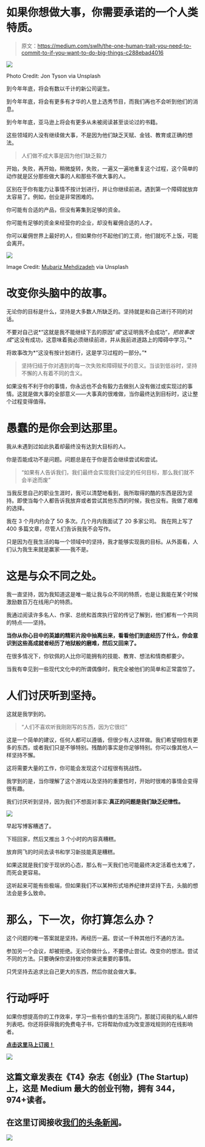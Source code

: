 # 如果你想做大事，你需要承诺的一个人类特质。

> 原文：<https://medium.com/swlh/the-one-human-trait-you-need-to-commit-to-if-you-want-to-do-big-things-c288ebad4016>

![](img/13b0b0ff2b91730c8dd3a3d7c84eec63.png)

Photo Credit: Jon Tyson via Unsplash

到今年年底，将会有数以千计的新公司诞生。

到今年年底，将会有更多有才华的人登上选秀节目，而我们再也不会听到他们的消息。

到今年年底，亚马逊上将会有更多从未被阅读甚至谈论过的书籍。

这些领域的人没有继续做大事，不是因为他们缺乏天赋、金钱、教育或正确的想法。

> 人们做不成大事是因为他们缺乏毅力

开始，失败，再开始，稍微旋转，失败，一遍又一遍地重复这个过程，这个简单的动作就是区分那些做大事的人和那些不做大事的人。

区别在于你有能力让事情不按计划进行，并让你继续前进。遇到第一个障碍就放弃太容易了。例如，创业是非常困难的。

你可能有合适的产品，但没有筹集到足够的资金。

你可能有足够的资金来经营你的企业，却没有雇佣合适的人才。

你可以雇佣世界上最好的人，但如果你付不起他们的工资，他们就吃不上饭，可能会离开。

![](img/5b64283047c9d534cf98bb44e160e0d9.png)

Image Credit: [Mubariz Mehdizadeh](https://unsplash.com/@mehdizadeh) via Unsplash

# 改变你头脑中的故事。

无论你的目标是什么，坚持是大多数人所缺乏的。坚持就是和自己进行不同的对话。

不要对自己说*“这就是我不能继续下去的原因”*或*“这证明我不会成功”，*把故事改成*“这没有成功，这意味着我必须继续前进，并从我前进道路上的障碍中学习。”*

将故事改为*“这没有按计划进行，这是学习过程的一部分。”*

> 坚持归结于你对遇到的每一次失败和障碍赋予的意义。当谈到低谷时，坚持不懈的人有着不同的含义。

如果没有不利于你的事情，你永远也不会有毅力去做别人没有做过或实现过的事情。这就是做大事的全部意义——大事真的很难做，当你最终达到目标时，这让整个过程变得值得。

# 愚蠢的是你会到达那里。

我从未遇到过如此执着却最终没有达到大目标的人。

你是否能成功不是问题。问题总是在于你是否会继续尝试和尝试。

> “如果有人告诉我们，我们最终会实现我们设定的任何目标，那么我们就不会半途而废”

当我反思自己的职业生涯时，我可以清楚地看到，我所取得的酷的东西是因为坚持。即使当每个人都告诉我放弃或者尝试其他东西的时候，我也没有。我做了艰难的选择。

我在 3 个月内约会了 50 多次。几个月内我面试了 20 多家公司。
我在网上写了 400 多篇文章，尽管人们告诉我我不会写作。

只是因为在我生活的每一个领域中的坚持，我才能够实现我的目标。从外面看，人们认为我生来就是赢家——我不是。

# 这是与众不同之处。

我一直坚持，因为我知道这是唯一能让我与众不同的特质，也是让我能在某个时候激励数百万在线用户的特质。

我通过阅读许多名人、作家、总统和首席执行官的传记了解到，他们都有一个共同的特点——坚持。

**当你从你心目中的英雄的精彩片段中抽离出来，看看他们到底经历了什么，你会意识到这些高成就者经历了地狱般的磨难，然后又回来了。**

在很多情况下，你钦佩的人比你可能拥有的技能、教育、想法和情商都要少。

当我有幸见到一些现代文化中的所谓偶像时，我完全被他们的简单和正常震惊了。

# 人们讨厌听到坚持。

这就是我学到的。

> “人们不喜欢听我刚刚写的东西，因为它很烂”

这是一个简单的建议，任何人都可以遵循，但很少有人这样做。我们希望相信有更多的东西，或者我们只是不够特别。残酷的事实是你足够特别。你可以像其他人一样坚持不懈。

这将需要大量的工作，你可能会发现这个过程很有挑战性。

我学到的是，当你理解了这个游戏以及坚持的重要性时，开始时很难的事情会变得很有趣。

我们讨厌听到坚持，因为我们不想面对事实:**真正的问题是我们缺乏纪律性。**

![](img/7efd30e787e2a1c7d1239de50fab4260.png)

早起写博客糟透了。

下班回家，然后又推出 3 个小时的内容真糟糕。

放弃网飞的时间去读书和学习新技能真是糟糕。

如果这就是我们安于现状的心态，那么有一天我们也可能最终决定活着也太难了，而死会更容易。

这听起来可能有些极端，但如果我们不以某种形式培养纪律并坚持下去，头脑的想法会是多么致命。

# 那么，下一次，你打算怎么办？

这个问题的唯一答案就是坚持。再经历一遍。尝试一千种其他行不通的方法。

参加另一个会议，却被拒绝。无论你做什么，不要停止尝试。改变你的想法。尝试不同的方法。只要确保你坚持做对你来说重要的事情。

只凭坚持去追求比自己更大的东西，然后你就会做大事。

# 行动呼吁

如果你想提高你的工作效率，学习一些有价值的生活窍门，那就订阅我的私人邮件列表吧。你还将获得我的免费电子书，它将帮助你成为改变游戏规则的在线影响者。

[**点击这里马上订阅！**](http://timdenning.net/free-ebook)

[![](img/308a8d84fb9b2fab43d66c117fcc4bb4.png)](https://medium.com/swlh)

## 这篇文章发表在《T4》杂志《创业》(The Startup)上，这是 Medium 最大的创业刊物，拥有 344，974+读者。

## 在这里订阅接收[我们的头条新闻](http://growthsupply.com/the-startup-newsletter/)。

[![](img/b0164736ea17a63403e660de5dedf91a.png)](https://medium.com/swlh)